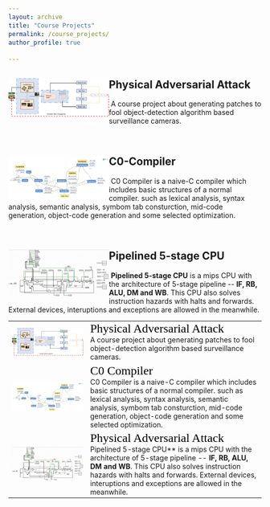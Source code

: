 ```yaml
---
layout: archive
title: "Course Projects"
permalink: /course_projects/
author_profile: true

---
```




## <img src="https://raw.githubusercontent.com/lhy9816/lhy9816.github.io/master/images/arch.png" align="left" width="200">	Physical Adversarial Attack

​	 A course project about generating patches to fool object-detection algorithm based surveillance cameras.

<br>

## <img src="https://raw.githubusercontent.com/lhy9816/lhy9816.github.io/master/images/compiler_01.png" align="left" width="200">	C0-Compiler

​	 C0 Compiler is a naive-C compiler which includes basic structures of a normal compiler. such as lexical analysis, syntax analysis, semantic analysis, symbom tab consturction, mid-code generation, object-code generation and some selected optimization.

<br>

## <img src="https://raw.githubusercontent.com/lhy9816/lhy9816.github.io/master/images/computer_organized_P3.png" align="left" width="200">	Pipelined 5-stage CPU

​	 **Pipelined 5-stage CPU** is a mips CPU with the architecture of 5-stage pipeline -- **IF, RB, ALU, DM and WB**. This CPU also solves instruction hazards with halts and forwards. External devices, interuptions and exceptions are allowed in the meanwhile. 



|                                                              |                                                              |
| :----------------------------------------------------------: | ------------------------------------------------------------ |
| <img src="https://raw.githubusercontent.com/lhy9816/lhy9816.github.io/master/images/arch.png" align="left" width="500"> | <font face="Times New Roman" color=black size=5>Physical Adversarial Attack</font><br> A course project about generating patches to fool object-detection algorithm based surveillance cameras. |
| <img src="https://raw.githubusercontent.com/lhy9816/lhy9816.github.io/master/images/compiler_01.png" align="left" width="500"> | <font face="Times New Roman" color=black size=5>C0 Compiler</font><br> C0 Compiler is a naive-C compiler which includes basic structures of a normal compiler. such as lexical analysis, syntax analysis, semantic analysis, symbom tab consturction, mid-code generation, object-code generation and some selected optimization. |
| <img src="https://raw.githubusercontent.com/lhy9816/lhy9816.github.io/master/images/computer_organized_P3.png" align="left" width="1000"> | <font face="Times New Roman" color=black size=5>Physical Adversarial Attack</font> <br> Pipelined 5-stage CPU** is a mips CPU with the architecture of 5-stage pipeline -- **IF, RB, ALU, DM and WB**. This CPU also solves instruction hazards with halts and forwards. External devices, interuptions and exceptions are allowed in the meanwhile. |

